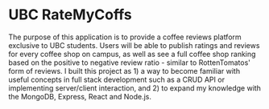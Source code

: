 # UBC RateMyCoffs
The purpose of this application is to provide a coffee reviews platform exclusive to UBC students. Users will be able to publish ratings and reviews for every coffee shop on campus, as well as see a full coffee shop ranking based on the positive to negative review ratio - similar to RottenTomatos' form of reviews. I built this project as 1) a way to become familiar with useful concepts in full stack development such as a CRUD API or implementing server/client interaction, and 2) to expand my knowledge with the MongoDB, Express, React and Node.js.
